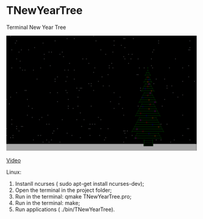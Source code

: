 # TNewYearTree
Terminal New Year Tree

![alt text](info/image.PNG "Text New Year Tree screenshot")

[Video](https://youtu.be/-YSzydo17Ak "youtube.com")

Linux:
1. Instanll ncurses ( sudo apt-get install ncurses-dev);
2. Open the terminal in the project folder;
3. Run in the terminal: qmake TNewYearTree.pro;
4. Run in the terminal: make;
5. Run applications ( ./bin/TNewYearTree).